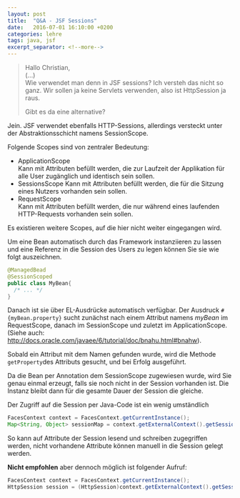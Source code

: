 ```yaml
---
layout: post
title:  "Q&A - JSF Sessions"
date:   2016-07-01 16:10:00 +0200
categories: lehre
tags: java, jsf
excerpt_separator: <!--more-->
---
```


> Hallo Christian,  
> (...)  
> Wie verwendet man denn in JSF sessions? Ich versteh das nicht so ganz.
> Wir sollen ja keine Servlets verwenden, also ist HttpSession ja raus.
>
> Gibt es da eine alternative?

Jein. JSF verwendet ebenfalls HTTP-Sessions, allerdings versteckt unter der Abstraktionsschicht namens SessionScope.

Folgende Scopes sind von zentraler Bedeutung:

- ApplicationScope  
  Kann mit Attributen befüllt werden, die zur Laufzeit der Applikation für alle User zugänglich und identisch sein sollen.
- SessionsScope
  Kann mit Attributen befüllt werden, die für die Sitzung eines Nutzers vorhanden sein sollen.
- RequestScope  
  Kann mit Attributen befüllt werden, die nur während eines laufenden HTTP-Requests vorhanden sein sollen.

Es existieren weitere Scopes, auf die hier nicht weiter eingegangen wird.

Um eine Bean automatisch durch das Framework instanziieren zu lassen und eine Referenz in die Session des Users zu legen können Sie sie wie folgt auszeichnen.  

```` java
@ManagedBead
@SessionScoped
public class MyBean{
  /* ... */
}
````

Danach ist sie über EL-Ausdrücke automatisch verfügbar. Der Ausdruck `#{myBean.property}` sucht zunächst nach einem Attribut namens *myBean* im RequestScope, danach im SessionScope und zuletzt im ApplicationScope. (Siehe auch: http://docs.oracle.com/javaee/6/tutorial/doc/bnahu.html#bnahw).

Sobald ein Attribut mit dem Namen gefunden wurde, wird die Methode `getProperty`des Attributs gesucht, und bei Erfolg ausgeführt.

Da die Bean per Annotation dem SessionScope zugewiesen wurde, wird Sie genau einmal erzeugt, falls sie noch nicht in der Session vorhanden ist. Die Instanz bleibt dann für die gesamte Dauer der Session die gleiche.

Der Zugriff auf die Session per Java-Code ist ein wenig umständlich

```java
FacesContext context = FacesContext.getCurrentInstance();
Map<String, Object> sessionMap = context.getExternalContext().getSessionMap();
```

So kann auf Attribute der Session lesend und schreiben zugegriffen werden, nicht vorhandene Attribute können manuell in die Session gelegt werden.

**Nicht empfohlen** aber dennoch möglich ist folgender Aufruf:

``` java
FacesContext context = FacesContext.getCurrentInstance();
HttpSession session = (HttpSession)context.getExternalContext().getSession(true);
```
